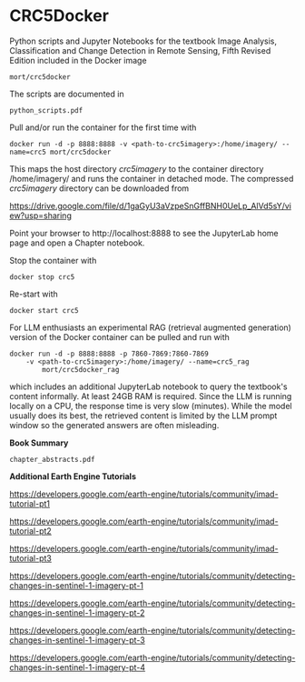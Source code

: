 CRC5Docker
==========

Python scripts and Jupyter Notebooks for the textbook
Image Analysis, Classification and Change Detection in Remote Sensing, Fifth Revised Edition
included in the Docker image

    mort/crc5docker

The scripts are documented in 

    python_scripts.pdf

Pull and/or run the container for the first time with

    docker run -d -p 8888:8888 -v <path-to-crc5imagery>:/home/imagery/ --name=crc5 mort/crc5docker

This maps the host directory _crc5imagery_ to the container directory /home/imagery/ and runs the
container in detached mode. The compressed  _crc5imagery_ directory can be downloaded from

https://drive.google.com/file/d/1gaGyU3aVzpeSnGffBNH0UeLp_AlVd5sY/view?usp=sharing

Point your browser to http://localhost:8888 to see the JupyterLab home page and open a Chapter notebook.

Stop the container with

    docker stop crc5  
     
Re-start with

    docker start crc5     

For LLM enthusiasts an experimental RAG (retrieval augmented generation) 
version of the Docker container can be pulled and run with

    docker run -d -p 8888:8888 -p 7860-7869:7860-7869 
        -v <path-to-crc5imagery>:/home/imagery/ --name=crc5_rag
            mort/crc5docker_rag

which includes an additional JupyterLab notebook to query the textbook's content informally. At least 24GB RAM is required.  Since the LLM is running locally on a CPU, the response time is very slow (minutes). While the model usually does its best, the retrieved content is limited by the LLM prompt window so the generated answers are often misleading. 

__Book Summary__

    chapter_abstracts.pdf

__Additional Earth Engine Tutorials__

https://developers.google.com/earth-engine/tutorials/community/imad-tutorial-pt1

https://developers.google.com/earth-engine/tutorials/community/imad-tutorial-pt2

https://developers.google.com/earth-engine/tutorials/community/imad-tutorial-pt3

https://developers.google.com/earth-engine/tutorials/community/detecting-changes-in-sentinel-1-imagery-pt-1

https://developers.google.com/earth-engine/tutorials/community/detecting-changes-in-sentinel-1-imagery-pt-2

https://developers.google.com/earth-engine/tutorials/community/detecting-changes-in-sentinel-1-imagery-pt-3

https://developers.google.com/earth-engine/tutorials/community/detecting-changes-in-sentinel-1-imagery-pt-4

